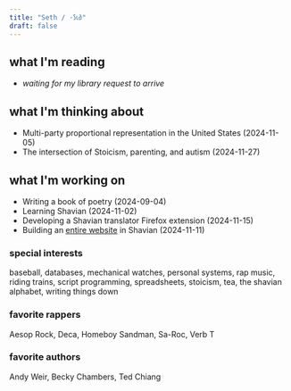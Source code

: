 ```yaml
---
title: "Seth / ·𐑕𐑧𐑔"
draft: false
---
```


## what I'm reading
- _waiting for my library request to arrive_

## what I'm thinking about
- Multi-party proportional representation in the United States (2024-11-05)
- The intersection of Stoicism, parenting, and autism (2024-11-27)

## what I'm working on
- Writing a book of poetry (2024-09-04)
- Learning Shavian (2024-11-02)
- Developing a Shavian translator Firefox extension (2024-11-15)
- Building an [entire website](http://𐑕𐑧𐑔.ws) in Shavian (2024-11-11)

### special interests
baseball, databases, mechanical watches, personal systems, rap music, riding trains, script programming, spreadsheets, stoicism, tea, the shavian alphabet, writing things down

### favorite rappers
Aesop Rock, Deca, Homeboy Sandman, Sa-Roc, Verb T

### favorite authors
Andy Weir, Becky Chambers, Ted Chiang